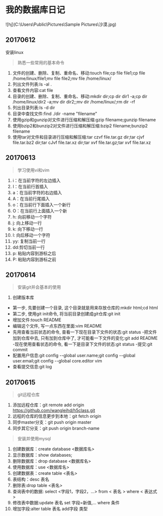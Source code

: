 # 我的数据库日记
![hj](C:\Users\Public\Pictures\Sample Pictures\沙漠.jpg)
## 20170612
安装linux
>熟悉一些常用的基本命令
1. 文件的创建、删除、复制、重命名、移动:touch  file;cp file file1;cp file  /home/linux/file1;mv file file2;mv file  /home/linux/
2. 列出文件列表:ls -al  .
3. 查看文件内容:cat  file
4. 目录的创建、删除、复制、重命名、移动:mkdir dir;cp dir   dir1  -a;cp dir   /home/linux/dir2  -a;mv dir  dir2;;mv dir  /home/linux/;rm  dir  -rf
5. 列出目录列表:ls -d  dir
6. 目录中查找文件:find  ./dir  -name  "filename"
7. 使用gzip和gunzip对文件进行压缩和解压缩:gzip  filename;gunzip filename
8. 使用bzip2和bunzip2对文件进行压缩和解压缩:bzip2  filename;bunzip2  filename
9. 使用tar对文件和目录进行压缩和解压缩:tar czvf  file.tar.gz dir;tar cjvf  file.tar.bz2 dir;tar cJvf  file.tar.xz  dir;tar xvf  file.tar.gz;tar xvf  file.tar.xz
## 20170613
>学习使用vi和vim
1. i：在当前字符的左边插入
2. I：在当前行首插入
3. a：在当前字符的右边插入
4. A：在当前行尾插入
5. o：在当前行下面插入一个新行
6. O：在当前行上面插入一个新
7. h: 向前移动一个字符
9. j: 向上移动一行
10. k: 向下移动一行
11. l: 向后移动一个字符
12. yy: 复制当前一行
13. dd:剪切当前一行
14. p: 粘贴内容到游标之后
15. P: 粘贴内容到游标之前
## 20170614
>安装git并会基本的使用
1. 创建版本库
- 第一步, 先要创建一个目录, 这个目录就是用来存放仓库的:mkdir html;cd html
- 第二步, 使用git init命令, 将当前目录创建成git仓库:git init
- 增加文件:touch README
- 编辑这个文件, 写一点东西在里面:vim README
- 先用查看当前状态的命令, 查看一下现在目录下文件的状态:git status
-把文件加到仓库中去, 只有加到仓库中了, 才可能看一下文件的变化:git add README
-现在使用查看状态的命令, 看一下是目录下文件的状态:git status
-提交:git commit
- 配置用户信息:git config --global user.name;git config --global user.email;git config --global core.editor vim
- 查看提交信息:git log
## 20170615
>git远程仓库
1. 添加远程仓库：git remote add origin https://github.com/wangleihd/h5class.git
2. 远程的仓库的信息更步到本地：git fetch origin
3. 同步master分支：git push origin master
4. 同步其它分支：git push origin branch-name
>安装并使用mysql
1. 创建数据库：create database <数据库名>
2. 显示数据库：show databases;
3. 删除数据库：drop database <数据库名>
4. 使用数据库：use <数据库名>
5. 创建数据表：create table <表名>
6. 表结构：desc 表名
7. 删除表:drop table <表名>
8. 查询表中的数据: select <字段1，字段2，...> from < 表名 > where < 表达式 >
9. 修改表中数据:update 表名 set 字段=新值,... where 条件
10. 增加字段:alter table 表名 add字段 类型
